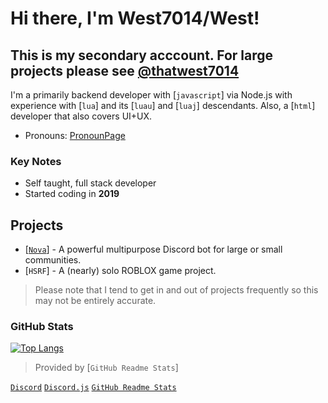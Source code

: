 # Hi there, I'm West7014/West!
## This is my secondary acccount. For large projects please see [@thatwest7014](https://github.com/thatwest7014)

I'm a primarily backend developer with [`javascript`] via Node.js with experience with [`lua`] and its [`luau`] and [`luaj`] descendants. Also, a [`html`] developer that also covers UI+UX.

- Pronouns: [PronounPage](https://en.pronouns.page/@west7014)

### Key Notes

- Self taught, full stack developer
- Started coding in **2019**

## Projects

- [[`Nova`](https://github.com/Nirmini/NovaBot-Commands)] - A powerful multipurpose Discord bot for large or small communities.
- [`HSRF`] - A (nearly) solo ROBLOX game project.
> Please note that I tend to get in and out of projects frequently so this may not be entirely accurate.

### GitHub Stats

[![Top Langs](https://github-readme-stats.vercel.app/api/top-langs/?username=West7014&layout=donut)](https://github.com/anuraghazra/github-readme-stats)

> Provided by [`GitHub Readme Stats`]

[`Discord`](https://discord.com/)
[`Discord.js`](https://discord.js.org/)
[`GitHub Readme Stats`](https://github.com/anuraghazra/github-readme-stats)
